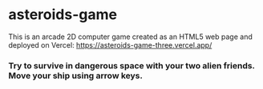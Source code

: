 # asteroids-game

This is an arcade 2D computer game created as an HTML5 web page and deployed on Vercel:  https://asteroids-game-three.vercel.app/

### Try to survive in dangerous space with your two alien friends. Move your ship using arrow keys.
